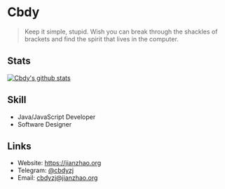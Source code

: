 # Cbdy

> Keep it simple, stupid. Wish you can break through the shackles of brackets and find the spirit that lives in the computer. 

## Stats

[![Cbdy's github stats](https://github-readme-stats.vercel.app/api?username=cbdyzj)](https://github.com/anuraghazra/github-readme-stats)

## Skill

- Java/JavaScript Developer
- Software Designer

## Links

- Website: https://jianzhao.org
- Telegram: [@cbdyzj](http://t.me/cbdyzj)
- Email: [cbdyzj@jianzhao.org](mailto:cbdyzj@jianzhao.org)
